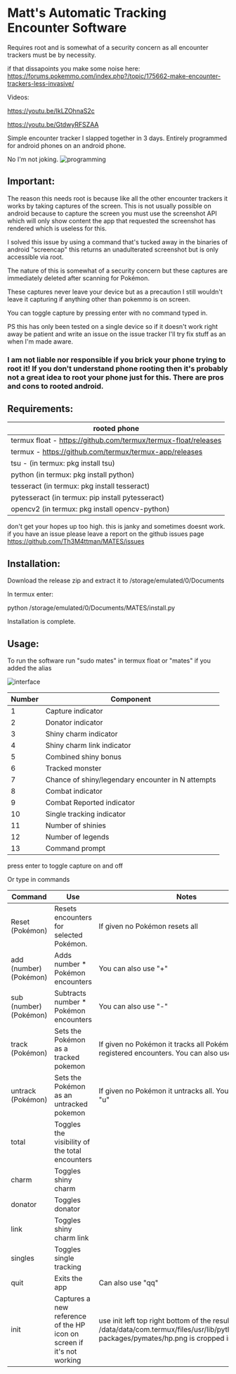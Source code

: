 # Matt's Automatic Tracking Encounter Software

Requires root and is somewhat of a security concern as all encounter trackers must be by necessity.

if that dissapoints you make some noise here: <https://forums.pokemmo.com/index.php?/topic/175662-make-encounter-trackers-less-invasive/>

Videos:

<https://youtu.be/IkLZOhnaS2c>

<https://youtu.be/GtdwyRFSZAA>

Simple encounter tracker I slapped together in 3 days.
Entirely programmed for android phones on an android phone.

No I'm not joking.
![programming](https://i.imgur.com/BLCC92W.png)


## Important:
The reason this needs root is because like all the other encounter trackers it works by taking captures of the screen. This is not usually possible on android because to capture the screen you must use the screenshot API which will only show content the app that requested the screenshot has rendered which is useless for this.

I solved this issue by using a command that's tucked away in the binaries of android "screencap" this returns an unadulterated screenshot but is only accessible via root.

The nature of this is somewhat of a security concern but these captures are immediately deleted after scanning for Pokémon.

These captures never leave your device but as a precaution I still wouldn't leave it capturing if anything other than pokemmo is on screen.

You can toggle capture by pressing enter with no command typed in.

PS this has only been tested on a single device so if it doesn't work right away be patient and write an issue on the issue tracker I'll try fix stuff as an when I'm made aware.

### I am not liable nor responsible if you brick your phone trying to root it! If you don't understand phone rooting then it's probably not a great idea to root your phone just for this. There are pros and cons to rooted android.

## Requirements:


| rooted phone                                                     |
| ---------------------------------------------------------------- |
| termux float - <https://github.com/termux/termux-float/releases> |
| termux - <https://github.com/termux/termux-app/releases>         |
| tsu - (in termux: pkg install tsu)                               |
| python (in termux: pkg install python)                           |
| tesseract (in termux: pkg install tesseract)                     |
| pytesseract (in termux: pip install pytesseract)                 |
| opencv2 (in termux: pkg install opencv-python)                   |


don't get your hopes up too high. this is janky and sometimes doesnt work. if you have an issue please leave a report on the github issues page
<https://github.com/Th3M4ttman/MATES/issues>

## Installation:

Download the release zip and extract it to /storage/emulated/0/Documents

In termux enter:

python /storage/emulated/0/Documents/MATES/install.py

Installation is complete.

## Usage:

To run the software run "sudo mates" in termux float or "mates" if you added the alias

![interface](https://i.imgur.com/xxF9mJA.png)


| Number | Component                                         |
| ------ | ------------------------------------------------- |
| 1      | Capture indicator                                 |
| 2      | Donator indicator                                 |
| 3      | Shiny charm indicator                             |
| 4      | Shiny charm link indicator                        |
| 5      | Combined shiny bonus                              |
| 6      | Tracked monster                                   |
| 7      | Chance of shiny/legendary encounter in N attempts |
| 8      | Combat indicator                                  |
| 9      | Combat Reported indicator                         |
| 10     | Single tracking indicator                         |
| 11     | Number of shinies                                 |
| 12     | Number of legends                                 |
| 13     | Command prompt                                    |


press enter to toggle capture on and off

Or type in commands


| Command                | Use                                                                   | Notes                                                                                                                                               |
| ---------------------- | --------------------------------------------------------------------- | --------------------------------------------------------------------------------------------------------------------------------------------------- |
| Reset (Pokémon)        | Resets encounters for selected Pokémon.                               | If given no Pokémon resets all                                                                                                                      |
| add (number) (Pokémon) | Adds number \* Pokémon encounters                                     | You can also use "+"                                                                                                                                |
| sub (number) (Pokémon) | Subtracts number \* Pokémon encounters                                | You can also use "-"                                                                                                                                |
| track (Pokémon)        | Sets the Pokémon as a tracked pokemon                                 | If given no Pokémon it tracks all Pokémon with registered encounters. You can also use "t"                                                          |
| untrack (Pokémon)      | Sets the Pokémon as an untracked pokemon                              | If given no Pokémon it untracks all. You can also use "u"                                                                                           |
| total                  | Toggles the visibility of the total encounters                        |                                                                                                                                                     |
| charm                  | Toggles shiny charm                                                   |                                                                                                                                                     |
| donator                | Toggles donator                                                       |                                                                                                                                                     |
| link                   | Toggles shiny charm link                                              |                                                                                                                                                     |
| singles                | Toggles single tracking                                               |                                                                                                                                                     |
| quit                   | Exits the app                                                         | Can also use "qq"                                                                                                                                   |
| init                   | Captures a new reference of the HP icon on screen if it's not working | use init left top right bottom of the resulting /data/data/com.termux/files/usr/lib/python3.11/site-packages/pymates/hp.png is cropped incorrectly. |
